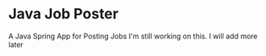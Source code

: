 # Java Job Poster
A Java Spring App for Posting Jobs
I'm still working on this. I will add more later
